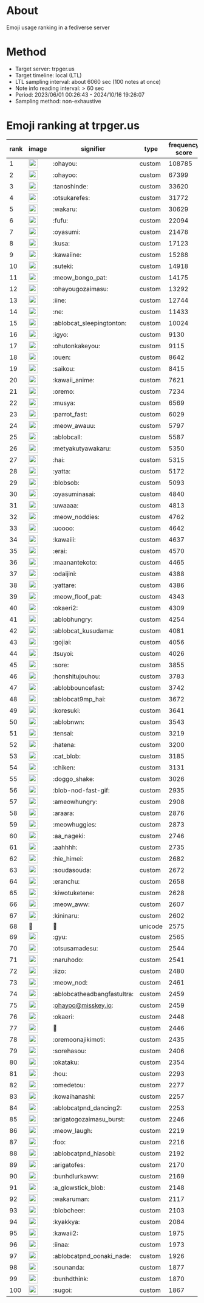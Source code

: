 # About
Emoji usage ranking in a fediverse server

# Method
- Target server: trpger.us
- Target timeline: local (LTL)
- LTL sampling interval: about 6060 sec (100 notes at once)
- Note info reading interval: > 60 sec
- Period: 2023/06/01 00:26:43 - 2024/10/16 19:26:07 
- Sampling method: non-exhaustive

# Emoji ranking at trpger.us

|rank|image|signifier|type|frequency score|
|----|----|----|----|----|
|1|<img height="24" src="https://trpger.us/emoji/ohayou.webp">|:ohayou:|custom|108785|
|2|<img height="24" src="https://trpger.us/emoji/ohayoo.webp">|:ohayoo:|custom|67399|
|3|<img height="24" src="https://trpger.us/emoji/tanoshinde.webp">|:tanoshinde:|custom|33620|
|4|<img height="24" src="https://trpger.us/emoji/otsukarefes.webp">|:otsukarefes:|custom|31772|
|5|<img height="24" src="https://trpger.us/emoji/wakaru.webp">|:wakaru:|custom|30629|
|6|<img height="24" src="https://trpger.us/emoji/fufu.webp">|:fufu:|custom|22094|
|7|<img height="24" src="https://trpger.us/emoji/oyasumi.webp">|:oyasumi:|custom|21478|
|8|<img height="24" src="https://trpger.us/emoji/kusa.webp">|:kusa:|custom|17123|
|9|<img height="24" src="https://trpger.us/emoji/kawaiine.webp">|:kawaiine:|custom|15288|
|10|<img height="24" src="https://trpger.us/emoji/suteki.webp">|:suteki:|custom|14918|
|11|<img height="24" src="https://trpger.us/emoji/meow_bongo_pat.webp">|:meow_bongo_pat:|custom|14175|
|12|<img height="24" src="https://trpger.us/emoji/ohayougozaimasu.webp">|:ohayougozaimasu:|custom|13292|
|13|<img height="24" src="https://trpger.us/emoji/iine.webp">|:iine:|custom|12744|
|14|<img height="24" src="https://trpger.us/emoji/ne.webp">|:ne:|custom|11433|
|15|<img height="24" src="https://trpger.us/emoji/ablobcat_sleepingtonton.webp">|:ablobcat_sleepingtonton:|custom|10024|
|16|<img height="24" src="https://trpger.us/emoji/igyo.webp">|:igyo:|custom|9130|
|17|<img height="24" src="https://trpger.us/emoji/ohutonkakeyou.webp">|:ohutonkakeyou:|custom|9115|
|18|<img height="24" src="https://trpger.us/emoji/ouen.webp">|:ouen:|custom|8642|
|19|<img height="24" src="https://trpger.us/emoji/saikou.webp">|:saikou:|custom|8415|
|20|<img height="24" src="https://trpger.us/emoji/kawaii_anime.webp">|:kawaii_anime:|custom|7621|
|21|<img height="24" src="https://trpger.us/emoji/oremo.webp">|:oremo:|custom|7234|
|22|<img height="24" src="https://trpger.us/emoji/musya.webp">|:musya:|custom|6569|
|23|<img height="24" src="https://trpger.us/emoji/parrot_fast.webp">|:parrot_fast:|custom|6029|
|24|<img height="24" src="https://trpger.us/emoji/meow_awauu.webp">|:meow_awauu:|custom|5797|
|25|<img height="24" src="https://trpger.us/emoji/ablobcall.webp">|:ablobcall:|custom|5587|
|26|<img height="24" src="https://trpger.us/emoji/metyakutyawakaru.webp">|:metyakutyawakaru:|custom|5350|
|27|<img height="24" src="https://trpger.us/emoji/hai.webp">|:hai:|custom|5315|
|28|<img height="24" src="https://trpger.us/emoji/yatta.webp">|:yatta:|custom|5172|
|29|<img height="24" src="https://trpger.us/emoji/blobsob.webp">|:blobsob:|custom|5093|
|30|<img height="24" src="https://trpger.us/emoji/oyasuminasai.webp">|:oyasuminasai:|custom|4840|
|31|<img height="24" src="https://trpger.us/emoji/uwaaaa.webp">|:uwaaaa:|custom|4813|
|32|<img height="24" src="https://trpger.us/emoji/meow_noddies.webp">|:meow_noddies:|custom|4762|
|33|<img height="24" src="https://trpger.us/emoji/uoooo.webp">|:uoooo:|custom|4642|
|34|<img height="24" src="https://trpger.us/emoji/kawaiii.webp">|:kawaiii:|custom|4637|
|35|<img height="24" src="https://trpger.us/emoji/erai.webp">|:erai:|custom|4570|
|36|<img height="24" src="https://trpger.us/emoji/maanantekoto.webp">|:maanantekoto:|custom|4465|
|37|<img height="24" src="https://trpger.us/emoji/odaijini.webp">|:odaijini:|custom|4388|
|38|<img height="24" src="https://trpger.us/emoji/yattare.webp">|:yattare:|custom|4386|
|39|<img height="24" src="https://trpger.us/emoji/meow_floof_pat.webp">|:meow_floof_pat:|custom|4343|
|40|<img height="24" src="https://trpger.us/emoji/okaeri2.webp">|:okaeri2:|custom|4309|
|41|<img height="24" src="https://trpger.us/emoji/ablobhungry.webp">|:ablobhungry:|custom|4254|
|42|<img height="24" src="https://trpger.us/emoji/ablobcat_kusudama.webp">|:ablobcat_kusudama:|custom|4081|
|43|<img height="24" src="https://trpger.us/emoji/gojiai.webp">|:gojiai:|custom|4056|
|44|<img height="24" src="https://trpger.us/emoji/tsuyoi.webp">|:tsuyoi:|custom|4026|
|45|<img height="24" src="https://trpger.us/emoji/sore.webp">|:sore:|custom|3855|
|46|<img height="24" src="https://trpger.us/emoji/honshitujouhou.webp">|:honshitujouhou:|custom|3783|
|47|<img height="24" src="https://trpger.us/emoji/ablobbouncefast.webp">|:ablobbouncefast:|custom|3742|
|48|<img height="24" src="https://trpger.us/emoji/ablobcat9mp_hai.webp">|:ablobcat9mp_hai:|custom|3672|
|49|<img height="24" src="https://trpger.us/emoji/koresuki.webp">|:koresuki:|custom|3641|
|50|<img height="24" src="https://trpger.us/emoji/ablobnwn.webp">|:ablobnwn:|custom|3543|
|51|<img height="24" src="https://trpger.us/emoji/tensai.webp">|:tensai:|custom|3219|
|52|<img height="24" src="https://trpger.us/emoji/hatena.webp">|:hatena:|custom|3200|
|53|<img height="24" src="https://trpger.us/emoji/cat_blob.webp">|:cat_blob:|custom|3185|
|54|<img height="24" src="https://trpger.us/emoji/chiken.webp">|:chiken:|custom|3131|
|55|<img height="24" src="https://trpger.us/emoji/doggo_shake.webp">|:doggo_shake:|custom|3026|
|56|<img height="24" src="https://trpger.us/emoji/blob-nod-fast-gif.webp">|:blob-nod-fast-gif:|custom|2935|
|57|<img height="24" src="https://trpger.us/emoji/ameowhungry.webp">|:ameowhungry:|custom|2908|
|58|<img height="24" src="https://trpger.us/emoji/araara.webp">|:araara:|custom|2876|
|59|<img height="24" src="https://trpger.us/emoji/meowhuggies.webp">|:meowhuggies:|custom|2873|
|60|<img height="24" src="https://trpger.us/emoji/aa_nageki.webp">|:aa_nageki:|custom|2746|
|61|<img height="24" src="https://trpger.us/emoji/aahhhh.webp">|:aahhhh:|custom|2735|
|62|<img height="24" src="https://trpger.us/emoji/hie_himei.webp">|:hie_himei:|custom|2682|
|63|<img height="24" src="https://trpger.us/emoji/soudasouda.webp">|:soudasouda:|custom|2672|
|64|<img height="24" src="https://trpger.us/emoji/eranchu.webp">|:eranchu:|custom|2658|
|65|<img height="24" src="https://trpger.us/emoji/kiwotuketene.webp">|:kiwotuketene:|custom|2628|
|66|<img height="24" src="https://trpger.us/emoji/meow_aww.webp">|:meow_aww:|custom|2607|
|67|<img height="24" src="https://trpger.us/emoji/kininaru.webp">|:kininaru:|custom|2602|
|68|🍮|🍮|unicode|2575|
|69|<img height="24" src="https://trpger.us/emoji/gyu.webp">|:gyu:|custom|2565|
|70|<img height="24" src="https://trpger.us/emoji/otsusamadesu.webp">|:otsusamadesu:|custom|2544|
|71|<img height="24" src="https://trpger.us/emoji/naruhodo.webp">|:naruhodo:|custom|2541|
|72|<img height="24" src="https://trpger.us/emoji/iizo.webp">|:iizo:|custom|2480|
|73|<img height="24" src="https://trpger.us/emoji/meow_nod.webp">|:meow_nod:|custom|2461|
|74|<img height="24" src="https://trpger.us/emoji/ablobcatheadbangfastultra.webp">|:ablobcatheadbangfastultra:|custom|2459|
|75|<img height="24" src="https://trpger.us/emoji/ohayoo.webp">|:ohayoo@misskey.io:|custom|2459|
|76|<img height="24" src="https://trpger.us/emoji/okaeri.webp">|:okaeri:|custom|2448|
|77|<img height="24" src="https://trpger.us/emoji/birthday.webp">|:birthday:|custom|2446|
|78|<img height="24" src="https://trpger.us/emoji/oremoonajikimoti.webp">|:oremoonajikimoti:|custom|2435|
|79|<img height="24" src="https://trpger.us/emoji/sorehasou.webp">|:sorehasou:|custom|2406|
|80|<img height="24" src="https://trpger.us/emoji/okataku.webp">|:okataku:|custom|2354|
|81|<img height="24" src="https://trpger.us/emoji/hou.webp">|:hou:|custom|2293|
|82|<img height="24" src="https://trpger.us/emoji/omedetou.webp">|:omedetou:|custom|2277|
|83|<img height="24" src="https://trpger.us/emoji/kowaihanashi.webp">|:kowaihanashi:|custom|2257|
|84|<img height="24" src="https://trpger.us/emoji/ablobcatpnd_dancing2.webp">|:ablobcatpnd_dancing2:|custom|2253|
|85|<img height="24" src="https://trpger.us/emoji/arigatogozaimasu_burst.webp">|:arigatogozaimasu_burst:|custom|2246|
|86|<img height="24" src="https://trpger.us/emoji/meow_laugh.webp">|:meow_laugh:|custom|2219|
|87|<img height="24" src="https://trpger.us/emoji/foo.webp">|:foo:|custom|2216|
|88|<img height="24" src="https://trpger.us/emoji/ablobcatpnd_hiasobi.webp">|:ablobcatpnd_hiasobi:|custom|2192|
|89|<img height="24" src="https://trpger.us/emoji/arigatofes.webp">|:arigatofes:|custom|2170|
|90|<img height="24" src="https://trpger.us/emoji/bunhdlurkaww.webp">|:bunhdlurkaww:|custom|2169|
|91|<img height="24" src="https://trpger.us/emoji/a_glowstick_blob.webp">|:a_glowstick_blob:|custom|2148|
|92|<img height="24" src="https://trpger.us/emoji/wakaruman.webp">|:wakaruman:|custom|2117|
|93|<img height="24" src="https://trpger.us/emoji/blobcheer.webp">|:blobcheer:|custom|2103|
|94|<img height="24" src="https://trpger.us/emoji/kyakkya.webp">|:kyakkya:|custom|2084|
|95|<img height="24" src="https://trpger.us/emoji/kawaii2.webp">|:kawaii2:|custom|1975|
|96|<img height="24" src="https://trpger.us/emoji/iinaa.webp">|:iinaa:|custom|1973|
|97|<img height="24" src="https://trpger.us/emoji/ablobcatpnd_oonaki_nade.webp">|:ablobcatpnd_oonaki_nade:|custom|1926|
|98|<img height="24" src="https://trpger.us/emoji/sounanda.webp">|:sounanda:|custom|1877|
|99|<img height="24" src="https://trpger.us/emoji/bunhdthink.webp">|:bunhdthink:|custom|1870|
|100|<img height="24" src="https://trpger.us/emoji/sugoi.webp">|:sugoi:|custom|1867|
